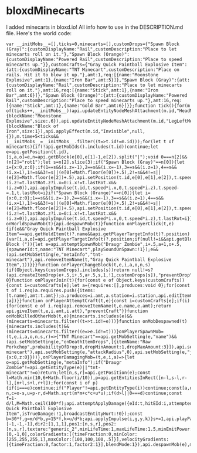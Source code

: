 # bloxdMinecarts
I added minecarts in bloxd.io! All info how to use in the DESCRIPTION.md file.
Here's the world code:

    var __initMobs__=[],ticks=0,minecarts=[],customDrops={"Spawn Block (Gray)":{customDisplayName:"Rail",customDescription:"Place to let minecarts roll on it."},"Spawn Block (Orange)":{customDisplayName:"Powered Rail",customDescription:"Place to speed minecarts up."}},customCrafts={"Gray Quick Paintball Explosive Item":{att:{customDisplayName:"TNT Minecart",customDescription:"Place on rails. Hit it to blow it up."},amt:1,req:[{name:"Moonstone Explosive",amt:1},{name:"Iron Bar",amt:5}]},"Spawn Block (Gray)":{att:{customDisplayName:"Rail",customDescription:"Place to let minecarts roll on it."},amt:16,req:[{name:"Stick",amt:1},{name:"Iron Bar",amt:6}]},"Spawn Block (Orange)":{att:{customDisplayName:"Powered Rail",customDescription:"Place to speed minecarts up."},amt:16,req:[{name:"Stick",amt:1},{name:"Gold Bar",amt:6}]}};function tick(){for(m of(ticks++,__initMobs__))api.updateEntityNodeMeshAttachment(m.id,"HeadMesh","BloxdBlock",{blockName:"Moonstone Explosive",size:.6}),api.updateEntityNodeMeshAttachment(m.id,"LegLeftMesh","BloxdBlock",{blockName:"Block of Iron",size:1}),api.applyEffect(m.id,"Invisible",null,{}),m.time+5<ticks&&(__initMobs__=__initMobs__.filter((t=>t.id!=m.id)));for(let t of minecarts){if(!api.getMobIds().includes(t.id))continue;let e=api.getPosition(t.id),[i,a,o]=e,n=api.getBlock(e[0],e[1]-1,e[2]).split("|");void 0===n[2]&&(n[2]="rot1");let s=n[2].slice(3);if("Spawn Block (Gray)"==n[0]){let i={x:0,z:0};if(1==s&&(i.z=-1),2==s&&(i.x=-1),3==s&&(i.z=1),4==s&&(i.x=1),1!=s&&3!=s||(e[0]=Math.floor(e[0])+.5),2!=s&&4!=s||(e[2]=Math.floor(e[2])+.5),api.setPosition(t.id,e[0],e[1],e[2]),t.speed<=0)continue;t.lastRot!=i&&(i.z!=t.lastRot.z?i.x=0:i.x!=t.lastRot.x&&(i.z=0)),api.applyImpulse(t.id,t.speed*i.x,0,t.speed*i.z),t.speed-=.1,t.lastRot=i}if("Spawn Block (Orange)"==n[0]){let i={x:0,z:0};1==s&&(i.z=-1),2==s&&(i.x=-1),3==s&&(i.z=1),4==s&&(i.x=1),1!=s&&3!=s||(e[0]=Math.floor(e[0])+.5),2!=s&&4!=s||(e[2]=Math.floor(e[2])+.5),api.setPosition(t.id,e[0],e[1],e[2]),t.speed=2,t.lastRot!=i&&(i.z!=t.lastRot.z?i.x=0:i.x!=t.lastRot.x&&(i.z=0)),api.applyImpulse(t.id,t.speed*i.x,0,t.speed*i.z),t.lastRot=i}}}function onWorldSpawnMob(t){api.despawnMob(t)}function onPlayerClick(t,e){if(e&&"Gray Quick Paintball Explosive Item"==api.getHeldItem(t)?.name&&api.getPlayerTargetInfo(t)?.position){var[i,a,o]=api.getPlayerTargetInfo(t)?.position;if(null!=i&&api.getBlock([i,a,o]).includes("Spawn Block (")){let e=api.attemptSpawnMob("Draugr Zombie",i+.5,a+1,o+.5,{spawnerId:t,name:"TNT Minecart",playSoundOnSpawn:!1});e&&(api.setMobSetting(e,"metaInfo","tnt-minecart"),api.removeItemName(t,"Gray Quick Paintball Explosive Item",1))}}}function onPlayerChangeBlock(t,e,i,a,o,n,s){if(Object.keys(customDrops).includes(s))return null!=s?(api.createItemDrop(e+.5,i+.5,a+.5,s,1,!1,customDrops[s]),"preventDrop"):void 0}function onPlayerJoin(t){for(const e of Object.keys(customCrafts)){const i=customCrafts[e];let a={requires:[],produces:void 0};for(const t of i.req)a.requires.push({items:[t.name],amt:t.amt});a.produces=i.amt,a.station=i.station,api.editItemCraftingRecipes(t,e,[a])}}function onPlayerAttemptCraft(t,e){const i=customCrafts[e];if(i){for(const e of i.req)api.removeItemName(t,e.name,e.amt);return api.giveItem(t,e,i.amt,i.att),"preventCraft"}}function onMobKilledOtherMob(t,e){minecarts.includes(e)&&(minecarts=minecarts.filter((t=>t.id!=e)))}function onMobDespawned(t){minecarts.includes(t)&&(minecarts=minecarts.filter((e=>e.id!=t)))}onPlayerSpawnMob=(t,e,i,a,o,n,s,r)=>{"TNT Minecart"==api.getMobSetting(e,"name")&&(api.setMobSetting(e,"onDeathItemDrops",[{itemName:"Raw Porkchop",probabilityOfDrop:0,dropMinAmount:1,dropMaxAmount:3}]),api.setMobSetting(e,"walkingSpeedMultiplier",0),api.setMobSetting(e,"runningSpeedMultiplier",0),api.setMobSetting(e,"metaInfo","tnt-minecart"),api.setMobSetting(e,"attackRadius",0),api.setMobSetting(e,"jumpMultiplier",0),api.setMobSetting(e,"name",""),api.setMobSetting(e,"idleSound",null),__initMobs__.push({id:e,time:ticks}),minecarts.push({id:e,speed:0,lastRot:{x:0,z:0}}))},onPlayerDamagingMob=(t,e,i,a)=>{let o=api.getMobSetting(e,"metaInfo");if("Draugr Zombie"!=api.getEntityType(e)||"tnt-minecart"!=o)return;let[n,s,r]=api.getPosition(e);const l=Math.min(10,6+Math.floor(i/10)),p=api.getEntitiesInRect([n-l,s-l,r-l],[n+l,s+l,r+l]);for(const i of p){if(i===e)continue;if("Player"!=api.getEntityType(i))continue;const[a,o,p]=api.getPosition(i),m=a-n,c=o-s,u=p-r,d=Math.sqrt(m*m+c*c+u*u);if(d>l||0===d)continue;const f=1-d/l,M=Math.ceil(100*f);api.attemptApplyDamage({eId:t,hitEId:i,attemptedDmgAmt:M,withItem:"Gray Quick Paintball Explosive Item",isTrueDamage:!1,broadcastEntityHurt:!0});const b=30*f,g=m/d*b,y=15*f,k=u/d*b;api.applyImpulse(i,g,y,k)}s+=1,api.playParticleEffect({dir1:[-1,-1,-1],dir2:[1,1,1],pos1:[n,s,r],pos2:[n,s,r],texture:"generic_2",minLifeTime:1,maxLifeTime:1.5,minEmitPower:30,maxEmitPower:40,minSize:.25,maxSize:.35,manualEmitCount:750,gravity:[0,-1,0],colorGradients:[{timeFraction:0,minColor:[255,255,255,1],maxColor:[100,100,100,.5]}],velocityGradients:[{timeFraction:0,factor:1,factor2:1}],blendMode:1}),api.despawnMob(e),minecarts.filter((t=>t!=e)),mobs=mobs.filter((t=>t!=e)),api.broadcastSound("cannonFire3",1,1)};


